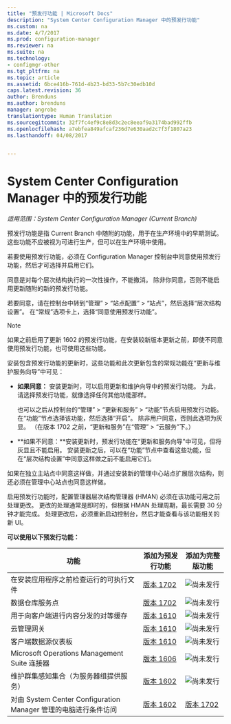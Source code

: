 ```yaml
---
title: "预发行功能 | Microsoft Docs"
description: "System Center Configuration Manager 中的预发行功能"
ms.custom: na
ms.date: 4/7/2017
ms.prod: configuration-manager
ms.reviewer: na
ms.suite: na
ms.technology:
- configmgr-other
ms.tgt_pltfrm: na
ms.topic: article
ms.assetid: 6bce416b-761d-4b23-bd33-5b7c30edb10d
caps.latest.revision: 36
author: Brenduns
ms.author: brenduns
manager: angrobe
translationtype: Human Translation
ms.sourcegitcommit: 32f7fc4ef9c8e8d3c2ec8eeaf9a3174bad992ffb
ms.openlocfilehash: a7ebfea849afcaf236d7e630aad2c7f3f1807a23
ms.lasthandoff: 04/08/2017


---
```

# <a name="pre-release-features-in-system-center-configuration-manager"></a>System Center Configuration Manager 中的预发行功能
*适用范围：System Center Configuration Manager (Current Branch)*

 预发行功能是指 Current Branch 中随附的功能，用于在生产环境中的早期测试。 这些功能不应被视为可进行生产，但可以在生产环境中使用。

 若要使用预发行功能，必须在 Configuration Manager 控制台中同意使用预发行功能，然后才可选择并启用它们。  

同意是对每个层次结构执行的一次性操作，不能撤消。 除非你同意，否则不能启用更新随附的新的预发行功能。

若要同意，请在控制台中转到“管理” > “站点配置” > “站点”，然后选择“层次结构设置”。 在“常规”选项卡上，选择“同意使用预发行功能”。

 > [!NOTE]
 > 如果之前启用了更新 1602 的预发行功能，在安装较新版本更新之前，即使不同意使用预发行功能，也可使用这些功能。

安装包含预发行功能的更新时，这些功能和此次更新包含的常规功能在“更新与维护服务向导”中可见：
  - **如果同意：** 安装更新时，可以启用更新和维护向导中的预发行功能。 为此，请选择预发行功能，就像选择任何其他功能那样。     

    也可以之后从控制台的“管理” > “更新和服务” > “功能”节点启用预发行功能。 在“功能”节点选择该功能，然后选择“开启”。 除非用户同意，否则此选项为灰显。 （在版本 1702 之前，“更新和服务”在“管理” > “云服务”下。）
  -   **如果不同意：**安装更新时，预发行功能在“更新和服务向导”中可见，但将灰显且不能启用。 安装更新之后，可以在“功能”节点中查看这些功能，但在“层次结构设置”中同意这样做之前不能启用它们。

如果在独立主站点中同意这样做，并通过安装新的管理中心站点扩展层次结构，则还必须在管理中心站点也同意这样做。

 启用预发行功能时，配置管理器层次结构管理器 (HMAN) 必须在该功能可用之前处理更改。 更改的处理通常是即时的，但根据 HMAN 处理周期，最长需要 30 分钟才能完成。 处理更改后，必须重新启动控制台，然后才能查看与该功能相关的新 UI。

**可以使用以下预发行功能：**

 |功能          |添加为预发行功能 | 添加为完整版功能|  
|------------------|---------------------|---------------------|
| 在安装应用程序之前检查运行的可执行文件  |   [版本 1702](/sccm/apps/deploy-use/deploy-applications#how-to-check-for-running-executable-files-before-installing-an-application) |![尚未发行](media/83c5d168-8faf-4e8e-920b-528e3c43ffd4.gif)|
| 数据仓库服务点  |  [版本 1702](/sccm/core/servers/manage/data-warehouse) |![尚未发行](media/83c5d168-8faf-4e8e-920b-528e3c43ffd4.gif)|
| 用于向客户端进行内容分发的对等缓存 |  [版本 1610](/sccm/core/plan-design/hierarchy/client-peer-cache) |![尚未发行](media/83c5d168-8faf-4e8e-920b-528e3c43ffd4.gif)|
| 云管理网关 |  [版本 1610](/sccm/core/clients/manage/plan-cloud-management-gateway) |![尚未发行](media/83c5d168-8faf-4e8e-920b-528e3c43ffd4.gif)|
| 客户端数据源仪表板 |  [版本 1610](/sccm/core/servers/deploy/configure/monitor-content-you-have-distributed#client-data-sources-dashboard) |![尚未发行](media/83c5d168-8faf-4e8e-920b-528e3c43ffd4.gif)|
| Microsoft Operations Management Suite 连接器  | [版本 1606](../../../core/clients/manage/sync-data-microsoft-operations-management-suite.md) |![尚未发行](media/83c5d168-8faf-4e8e-920b-528e3c43ffd4.gif)|
| 维护群集感知集合（为服务器组提供服务）| [版本 1602](../../../core/get-started/capabilities-in-technical-preview-1605.md#BKMK_ServerGroups)|![尚未发行](media/83c5d168-8faf-4e8e-920b-528e3c43ffd4.gif)|
|对由 System Center Configuration Manager 管理的电脑进行条件访问 | [版本 1602](../../../protect/deploy-use/manage-access-to-o365-services-for-pcs-managed-by-sccm.md)     | [版本 1702](/sccm/mdm/deploy-use/manage-access-to-services)                     |

